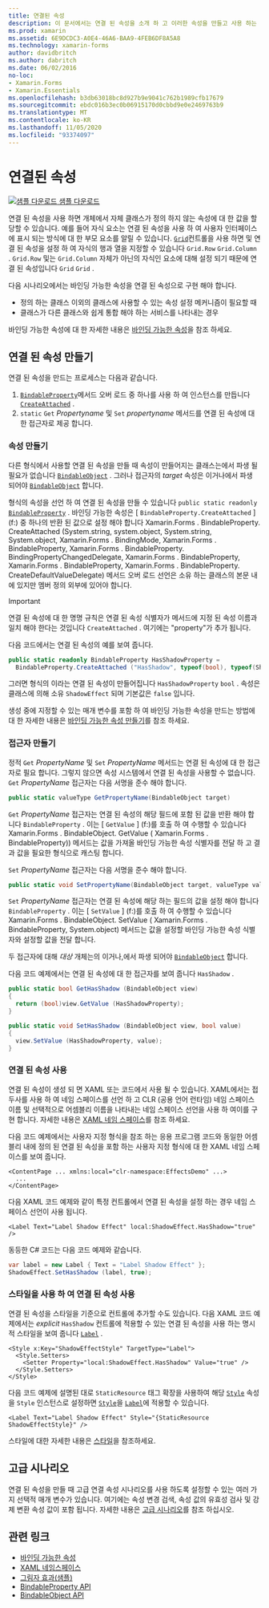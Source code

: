 ```yaml
---
title: 연결된 속성
description: 이 문서에서는 연결 된 속성을 소개 하 고 이러한 속성을 만들고 사용 하는 방법을 보여 줍니다.
ms.prod: xamarin
ms.assetid: 6E9DCDC3-A0E4-46A6-BAA9-4FEB6DF8A5A8
ms.technology: xamarin-forms
author: davidbritch
ms.author: dabritch
ms.date: 06/02/2016
no-loc:
- Xamarin.Forms
- Xamarin.Essentials
ms.openlocfilehash: b3db63018bc8d927b9e9041c762b1989cfb17679
ms.sourcegitcommit: ebdc016b3ec0b06915170d0cbbd9e0e2469763b9
ms.translationtype: MT
ms.contentlocale: ko-KR
ms.lasthandoff: 11/05/2020
ms.locfileid: "93374097"
---
```

# <a name="attached-properties"></a>연결된 속성

[![샘플 다운로드](~/media/shared/download.png) 샘플 다운로드](/samples/xamarin/xamarin-forms-samples/effects-shadoweffect)


연결 된 속성을 사용 하면 개체에서 자체 클래스가 정의 하지 않는 속성에 대 한 값을 할당할 수 있습니다. 예를 들어 자식 요소는 연결 된 속성을 사용 하 여 사용자 인터페이스에 표시 되는 방식에 대 한 부모 요소를 알릴 수 있습니다. [`Grid`](xref:Xamarin.Forms.Grid)컨트롤을 사용 하면 및 연결 된 속성을 설정 하 여 자식의 행과 열을 지정할 수 있습니다 `Grid.Row` `Grid.Column` . `Grid.Row` 및는 `Grid.Column` 자체가 아닌의 자식인 요소에 대해 설정 되기 때문에 연결 된 속성입니다 `Grid` `Grid` .

다음 시나리오에서는 바인딩 가능한 속성을 연결 된 속성으로 구현 해야 합니다.

- 정의 하는 클래스 이외의 클래스에 사용할 수 있는 속성 설정 메커니즘이 필요할 때
- 클래스가 다른 클래스와 쉽게 통합 해야 하는 서비스를 나타내는 경우

바인딩 가능한 속성에 대 한 자세한 내용은 [바인딩 가능한 속성](~/xamarin-forms/xaml/bindable-properties.md)을 참조 하세요.

## <a name="create-an-attached-property"></a>연결 된 속성 만들기

연결 된 속성을 만드는 프로세스는 다음과 같습니다.

1. [`BindableProperty`](xref:Xamarin.Forms.BindableProperty)메서드 오버 로드 중 하나를 사용 하 여 인스턴스를 만듭니다 [`CreateAttached`](xref:Xamarin.Forms.BindableProperty.CreateAttached*) .
1. `static` `Get` *Propertyname* 및 `Set` *propertyname* 메서드를 연결 된 속성에 대 한 접근자로 제공 합니다.

### <a name="create-a-property"></a>속성 만들기

다른 형식에서 사용할 연결 된 속성을 만들 때 속성이 만들어지는 클래스는에서 파생 될 필요가 없습니다 [`BindableObject`](xref:Xamarin.Forms.BindableObject) . 그러나 접근자의 *target* 속성은 이거나에서 파생 되어야 [`BindableObject`](xref:Xamarin.Forms.BindableObject) 합니다.

형식의 속성을 선언 하 여 연결 된 속성을 만들 수 있습니다 `public static readonly` [`BindableProperty`](xref:Xamarin.Forms.BindableProperty) . 바인딩 가능한 속성은 [ `BindableProperty.CreateAttached` ] (f:) 중 하나의 반환 된 값으로 설정 해야 합니다 Xamarin.Forms . BindableProperty. CreateAttached (System.string, system.object, System.string, System.object, Xamarin.Forms . BindingMode, Xamarin.Forms . BindableProperty, Xamarin.Forms . BindableProperty. BindingPropertyChangedDelegate, Xamarin.Forms . BindableProperty, Xamarin.Forms . BindableProperty, Xamarin.Forms . BindableProperty. CreateDefaultValueDelegate) 메서드 오버 로드 선언은 소유 하는 클래스의 본문 내에 있지만 멤버 정의 외부에 있어야 합니다.

> [!IMPORTANT]
> 연결 된 속성에 대 한 명명 규칙은 연결 된 속성 식별자가 메서드에 지정 된 속성 이름과 일치 해야 한다는 것입니다 `CreateAttached` . 여기에는 "property"가 추가 됩니다.

다음 코드에서는 연결 된 속성의 예를 보여 줍니다.

```csharp
public static readonly BindableProperty HasShadowProperty =
  BindableProperty.CreateAttached ("HasShadow", typeof(bool), typeof(ShadowEffect), false);
```

그러면 형식의 이라는 연결 된 속성이 만들어집니다 `HasShadowProperty` `bool` . 속성은 클래스에 의해 소유 `ShadowEffect` 되며 기본값은 `false` 입니다.

생성 중에 지정할 수 있는 매개 변수를 포함 하 여 바인딩 가능한 속성을 만드는 방법에 대 한 자세한 내용은 [바인딩 가능한 속성 만들기](~/xamarin-forms/xaml/bindable-properties.md#consume-a-bindable-property)를 참조 하세요.

### <a name="create-accessors"></a>접근자 만들기

정적 `Get` *PropertyName* 및 `Set` *PropertyName* 메서드는 연결 된 속성에 대 한 접근자로 필요 합니다. 그렇지 않으면 속성 시스템에서 연결 된 속성을 사용할 수 없습니다. `Get` *PropertyName* 접근자는 다음 서명을 준수 해야 합니다.

```csharp
public static valueType GetPropertyName(BindableObject target)
```

`Get` *PropertyName* 접근자는 연결 된 속성의 해당 필드에 포함 된 값을 반환 해야 합니다 `BindableProperty` . 이는 [ `GetValue` ] (f:)를 호출 하 여 수행할 수 있습니다 Xamarin.Forms . BindableObject. GetValue ( Xamarin.Forms . BindableProperty)) 메서드는 값을 가져올 바인딩 가능한 속성 식별자를 전달 하 고 결과 값을 필요한 형식으로 캐스팅 합니다.

`Set` *PropertyName* 접근자는 다음 서명을 준수 해야 합니다.

```csharp
public static void SetPropertyName(BindableObject target, valueType value)
```

`Set` *PropertyName* 접근자는 연결 된 속성에 해당 하는 필드의 값을 설정 해야 합니다 `BindableProperty` . 이는 [ `SetValue` ] (f:)를 호출 하 여 수행할 수 있습니다 Xamarin.Forms . BindableObject. SetValue ( Xamarin.Forms . BindableProperty, System.object) 메서드는 값을 설정할 바인딩 가능한 속성 식별자와 설정할 값을 전달 합니다.

두 접근자에 대해 *대상* 개체는의 이거나,에서 파생 되어야 [`BindableObject`](xref:Xamarin.Forms.BindableObject) 합니다.

다음 코드 예제에서는 연결 된 속성에 대 한 접근자를 보여 줍니다 `HasShadow` .

```csharp
public static bool GetHasShadow (BindableObject view)
{
  return (bool)view.GetValue (HasShadowProperty);
}

public static void SetHasShadow (BindableObject view, bool value)
{
  view.SetValue (HasShadowProperty, value);
}
```

### <a name="consume-an-attached-property"></a>연결 된 속성 사용

연결 된 속성이 생성 되 면 XAML 또는 코드에서 사용 될 수 있습니다. XAML에서는 접두사를 사용 하 여 네임 스페이스를 선언 하 고 CLR (공용 언어 런타임) 네임 스페이스 이름 및 선택적으로 어셈블리 이름을 나타내는 네임 스페이스 선언을 사용 하 여이를 구현 합니다. 자세한 내용은 [XAML 네임 스페이스](~/xamarin-forms/xaml/namespaces.md)를 참조 하세요.

다음 코드 예제에서는 사용자 지정 형식을 참조 하는 응용 프로그램 코드와 동일한 어셈블리 내에 정의 된 연결 된 속성을 포함 하는 사용자 지정 형식에 대 한 XAML 네임 스페이스를 보여 줍니다.

```xaml
<ContentPage ... xmlns:local="clr-namespace:EffectsDemo" ...>
  ...
</ContentPage>
```

다음 XAML 코드 예제와 같이 특정 컨트롤에서 연결 된 속성을 설정 하는 경우 네임 스페이스 선언이 사용 됩니다.

```xaml
<Label Text="Label Shadow Effect" local:ShadowEffect.HasShadow="true" />
```

동등한 C# 코드는 다음 코드 예제와 같습니다.

```csharp
var label = new Label { Text = "Label Shadow Effect" };
ShadowEffect.SetHasShadow (label, true);
```

### <a name="consume-an-attached-property-with-a-style"></a>스타일을 사용 하 여 연결 된 속성 사용

연결 된 속성을 스타일을 기준으로 컨트롤에 추가할 수도 있습니다. 다음 XAML 코드 예제에서는 *explicit* `HasShadow` 컨트롤에 적용할 수 있는 연결 된 속성을 사용 하는 명시적 스타일을 보여 줍니다 [`Label`](xref:Xamarin.Forms.Label) .

```xaml
<Style x:Key="ShadowEffectStyle" TargetType="Label">
  <Style.Setters>
    <Setter Property="local:ShadowEffect.HasShadow" Value="true" />
  </Style.Setters>
</Style>
```

다음 코드 예제에 설명된 대로 `StaticResource` 태그 확장을 사용하여 해당 [`Style`](xref:Xamarin.Forms.NavigableElement.Style) 속성을 `Style` 인스턴스로 설정하면 [`Style`](xref:Xamarin.Forms.Style)을 [`Label`](xref:Xamarin.Forms.Label)에 적용할 수 있습니다.

```xaml
<Label Text="Label Shadow Effect" Style="{StaticResource ShadowEffectStyle}" />
```

스타일에 대한 자세한 내용은 [스타일](~/xamarin-forms/user-interface/styles/index.md)을 참조하세요.

## <a name="advanced-scenarios"></a>고급 시나리오

연결 된 속성을 만들 때 고급 연결 속성 시나리오를 사용 하도록 설정할 수 있는 여러 가지 선택적 매개 변수가 있습니다. 여기에는 속성 변경 검색, 속성 값의 유효성 검사 및 강제 변환 속성 값이 포함 됩니다. 자세한 내용은 [고급 시나리오](~/xamarin-forms/xaml/bindable-properties.md#advanced-scenarios)를 참조 하십시오.

## <a name="related-links"></a>관련 링크

- [바인딩 가능한 속성](~/xamarin-forms/xaml/bindable-properties.md)
- [XAML 네임스페이스](~/xamarin-forms/xaml/namespaces.md)
- [그림자 효과(샘플)](/samples/xamarin/xamarin-forms-samples/effects-shadoweffect)
- [BindableProperty API](xref:Xamarin.Forms.BindableProperty)
- [BindableObject API](xref:Xamarin.Forms.BindableObject)